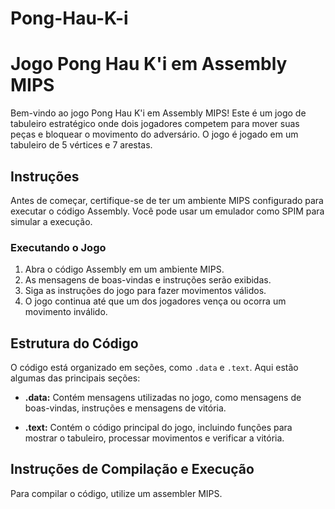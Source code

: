 # Pong-Hau-K-i

# Jogo Pong Hau K'i em Assembly MIPS

Bem-vindo ao jogo Pong Hau K'i em Assembly MIPS! Este é um jogo de tabuleiro estratégico onde dois jogadores competem para mover suas peças e bloquear o movimento do adversário. O jogo é jogado em um tabuleiro de 5 vértices e 7 arestas.

## Instruções

Antes de começar, certifique-se de ter um ambiente MIPS configurado para executar o código Assembly. Você pode usar um emulador como SPIM para simular a execução.

### Executando o Jogo

1. Abra o código Assembly em um ambiente MIPS.
2. As mensagens de boas-vindas e instruções serão exibidas.
3. Siga as instruções do jogo para fazer movimentos válidos.
4. O jogo continua até que um dos jogadores vença ou ocorra um movimento inválido.

## Estrutura do Código

O código está organizado em seções, como `.data` e `.text`. Aqui estão algumas das principais seções:

- **.data:** Contém mensagens utilizadas no jogo, como mensagens de boas-vindas, instruções e mensagens de vitória.

- **.text:** Contém o código principal do jogo, incluindo funções para mostrar o tabuleiro, processar movimentos e verificar a vitória.

## Instruções de Compilação e Execução

Para compilar o código, utilize um assembler MIPS.
